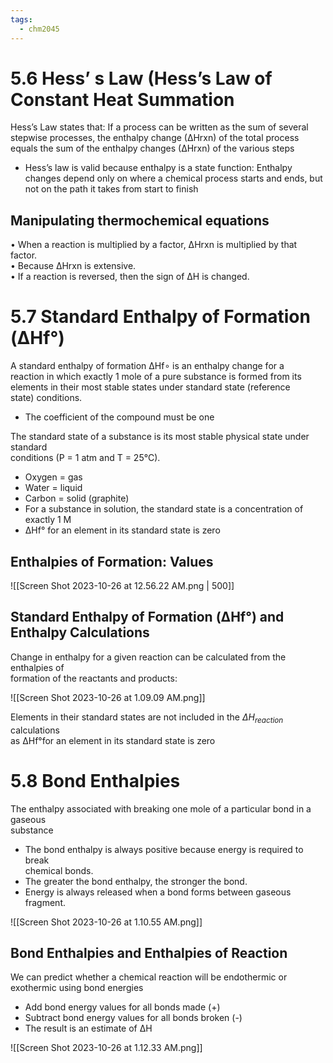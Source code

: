 ```yaml
---
tags:
  - chm2045
---
```

# 5.6 Hess’ s Law (Hess’s Law of Constant Heat Summation

Hess’s Law states that: If a process can be written as the sum of several  stepwise processes, the enthalpy change (∆Hrxn) of the total process equals the sum of the enthalpy changes (∆Hrxn) of the various steps

- Hess’s law is valid because enthalpy is  a state function: Enthalpy changes depend only on where a chemical process starts and ends, but not on the path it takes from start to finish

## Manipulating thermochemical equations  
• When a reaction is multiplied by a factor, ∆Hrxn is multiplied by that factor.  
	• Because ∆Hrxn is extensive.  
• If a reaction is reversed, then the sign of ∆H is changed.  

# 5.7 Standard Enthalpy of Formation (ΔHf°)

A standard enthalpy of formation ΔHf∘ is an enthalpy change for a  
reaction in which exactly 1 mole of a pure substance is formed from its  
elements in their most stable states under standard state (reference  
state) conditions.  
- The coefficient of the compound must be one


The standard state of a substance is its most stable physical state under standard  
conditions (P = 1 atm and T = 25°C).  
- Oxygen = gas  
-  Water = liquid  
-  Carbon = solid (graphite)  
- For a substance in solution, the standard state is a concentration of exactly 1 M  
-  ΔHf° for an element in its standard state is zero

## Enthalpies of Formation: Values

![[Screen Shot 2023-10-26 at 12.56.22 AM.png | 500]]

## Standard Enthalpy of Formation (ΔHf°) and Enthalpy Calculations

Change in enthalpy for a given reaction can be calculated from the enthalpies of  
formation of the reactants and products:

![[Screen Shot 2023-10-26 at 1.09.09 AM.png]]

Elements in their standard states are not included in the $ΔH_{reaction}$ calculations  
as ΔHf°for an element in its standard state is zero

# 5.8 Bond Enthalpies

The enthalpy associated with breaking one mole of a particular bond in a gaseous  
substance

- The bond enthalpy is always positive because energy is required to break  
chemical bonds.  
- The greater the bond enthalpy, the stronger the bond.  
- Energy is always released when a bond forms between gaseous fragment.


![[Screen Shot 2023-10-26 at 1.10.55 AM.png]]

## Bond Enthalpies and Enthalpies of Reaction

We can predict whether a chemical reaction will be endothermic or exothermic using bond energies

- Add bond energy values for all bonds made  (+)  
- Subtract bond energy values for all bonds broken (-)  
- The result is an estimate of ΔH

![[Screen Shot 2023-10-26 at 1.12.33 AM.png]]
